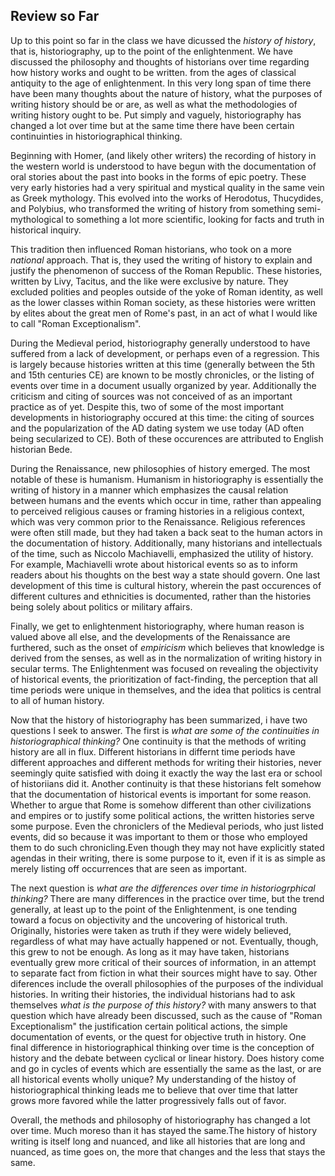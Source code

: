 ## Review so Far

Up to this point so far in the class we have dicussed the *history of history*, that is, historiography, up to the point of the enlightenment. We have discussed the philosophy and thoughts of historians over time regarding how history works and ought to be written. from the ages of classical antiquity to the age of enlightenment. In this very long span of time there have been many thoughts about the nature of history, what the purposes of writing history should be or are, as well as what the methodologies of writing history ought to be. Put simply and vaguely, historiography has changed a lot over time but at the same time there have been certain continuinties in historiographical thinking.

Beginning with Homer, (and likely other writers) the recording of history in the western world is understood to have begun with the documentation of oral stories about the past into books in the forms of epic poetry. These very early histories had a very spiritual and mystical quality in the same vein as Greek mythology. This evolved into the works of Herodotus, Thucydides, and Polybius, who transformed the writing of history from something semi-mythological to something a lot more scientific, looking for facts and truth in historical inquiry.

This tradition then influenced Roman historians, who took on a more *national* approach. That is, they used the writing of history to explain and justify the phenomenon of success of the Roman Republic. These histories, written by Livy, Tacitus, and the like were exclusive by nature. They excluded polities and peoples outside of the yoke of Roman identity, as well as the lower classes within Roman society, as these histories were written by elites about the great men of Rome's past, in an act of what I would like to call "Roman Exceptionalism". 

During the Medieval period, historiography generally understood to have suffered from a lack of development, or perhaps even of a regression. This is largely because histories written at this time (generally between the 5th and 15th centuries CE) are known to be mostly chronicles, or the listing of events over time in a document usually organized by year. Additionally the criticism and citing of sources was not conceived of as an important practice as of yet. Despite this, two of some of the most important developments in historiography occured at this time: the citing of sources and the popularization of the AD dating system we use today (AD often being secularized to CE). Both of these occurences are attributed to English historian Bede.

During the Renaissance, new philosophies of history emerged. The most notable of these is humanism. Humanism in historiography is essentially the writing of history in a manner which emphasizes the causal relation between humans and the events which occur in time, rather than appealing to perceived religious causes or framing histories in a religious context, which was very common prior to the Renaissance. Religious references were often still made, but they had taken a back seat to the human actors in the documentation of history. Additionally, many historians and intellectuals of the time, such as Niccolo Machiavelli, emphasized the utility of history. For example, Machiavelli wrote about historical events so as to inform readers about his thoughts on the best way a state should govern. One last development of this time is cultural history, wherein the past occurences of different cultures and ethnicities is documented, rather than the histories being solely about politics or military affairs.

Finally, we get to enlightenment historiography, where human reason is valued above all else, and the developments of the Renaissance are furthered, such as the onset of *empiricism* which believes that knowledge is derived from the senses, as well as in the normalization of writing history in secular terms. The Enlightenment was focused on revealing the objectivity of historical events, the prioritization of fact-finding, the perception that all time periods were unique in themselves, and the idea that politics is central to all of human history.

Now that the history of historiography has been summarized, i have two questions I seek to answer. The first is *what are some of the continuities in historiographical thinking?* One continuity is that the methods of writing history are all in flux. Different historians in differnt time periods have different approaches and different methods for writing their histories, never seemingly quite satisfied with doing it exactly the way the last era or school of historiians did it. Another continuity is that these historians felt somehow that the documentation of historical events is important for some reason. Whether to argue that Rome is somehow different than other civilizations and empires or to justify some political actions, the written histories serve some purpose. Even the chroniclers of the Medieval periods, who just listed events, did so because it was important to them or those who employed them to do such chronicling.Even though they may not have explicitly stated agendas in their writing, there is some purpose to it, even if it is as simple as merely listing off occurrences that are seen as important. 

The next question is *what are the differences over time in historiogrphical thinking?* There are many differences in the practice over time, but the trend generally, at least up to the point of the Enlightenment, is one tending toward a focus on objectivity and the uncovering of historical truth. Originally, histories were taken as truth if they were widely believed, regardless of what may have actually happened or not. Eventually, though, this grew to not be enough. As long as it may have taken, historians eventually grew more critical of their sources of information, in an attempt to separate fact from fiction in what their sources might have to say. Other diferences include the overall philosophies of the purposes of the individual histories. In writing their histories, the individual historians had to ask themselves *what is the purpose of this history?* with many answers to that question which have already been discussed, such as the cause of "Roman Exceptionalism" the justification certain political actions, the simple documentation of events, or the quest for objective truth in history. One final difference in historiographical thinking over time is the conception of history and the debate between cyclical or linear history. Does history come and go in cycles of events which are essentially the same as the last, or are all historical events wholly unique? My understanding of the histoy of historiographical thinking leads me to believe that over time that latter grows more favored while the latter progressively falls out of favor.

Overall, the methods and philosophy of historiography has changed a lot over time. Much moreso than it has stayed the same.The history of history writing is itself long and nuanced, and like all histories that are long and nuanced, as time goes on, the more that changes and the less that stays the same.